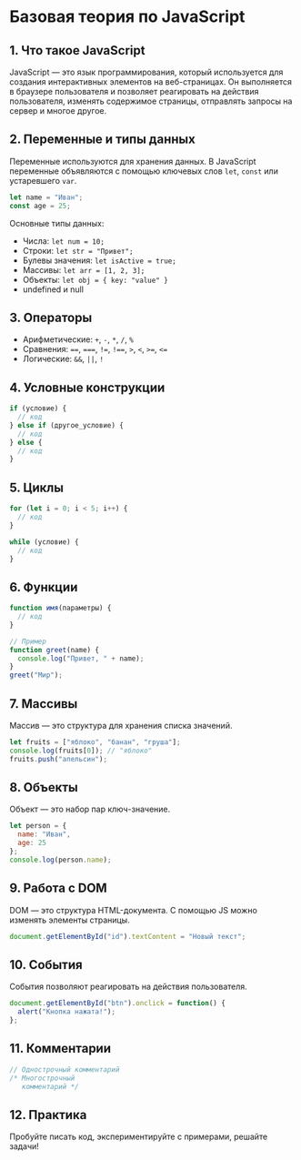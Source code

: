 # Базовая теория по JavaScript

## 1. Что такое JavaScript
JavaScript — это язык программирования, который используется для создания интерактивных элементов на веб-страницах. Он выполняется в браузере пользователя и позволяет реагировать на действия пользователя, изменять содержимое страницы, отправлять запросы на сервер и многое другое.

## 2. Переменные и типы данных
Переменные используются для хранения данных. В JavaScript переменные объявляются с помощью ключевых слов `let`, `const` или устаревшего `var`.

```js
let name = "Иван";
const age = 25;
```

Основные типы данных:
- Числа: `let num = 10;`
- Строки: `let str = "Привет";`
- Булевы значения: `let isActive = true;`
- Массивы: `let arr = [1, 2, 3];`
- Объекты: `let obj = { key: "value" }`
- undefined и null

## 3. Операторы
- Арифметические: `+`, `-`, `*`, `/`, `%`
- Сравнения: `==`, `===`, `!=`, `!==`, `>`, `<`, `>=`, `<=`
- Логические: `&&`, `||`, `!`

## 4. Условные конструкции
```js
if (условие) {
  // код
} else if (другое_условие) {
  // код
} else {
  // код
}
```

## 5. Циклы
```js
for (let i = 0; i < 5; i++) {
  // код
}

while (условие) {
  // код
}
```

## 6. Функции
```js
function имя(параметры) {
  // код
}

// Пример
function greet(name) {
  console.log("Привет, " + name);
}
greet("Мир");
```

## 7. Массивы
Массив — это структура для хранения списка значений.
```js
let fruits = ["яблоко", "банан", "груша"];
console.log(fruits[0]); // "яблоко"
fruits.push("апельсин");
```

## 8. Объекты
Объект — это набор пар ключ-значение.
```js
let person = {
  name: "Иван",
  age: 25
};
console.log(person.name);
```

## 9. Работа с DOM
DOM — это структура HTML-документа. С помощью JS можно изменять элементы страницы.
```js
document.getElementById("id").textContent = "Новый текст";
```

## 10. События
События позволяют реагировать на действия пользователя.
```js
document.getElementById("btn").onclick = function() {
  alert("Кнопка нажата!");
};
```

## 11. Комментарии
```js
// Однострочный комментарий
/* Многострочный
   комментарий */
```

## 12. Практика
Пробуйте писать код, экспериментируйте с примерами, решайте задачи!
